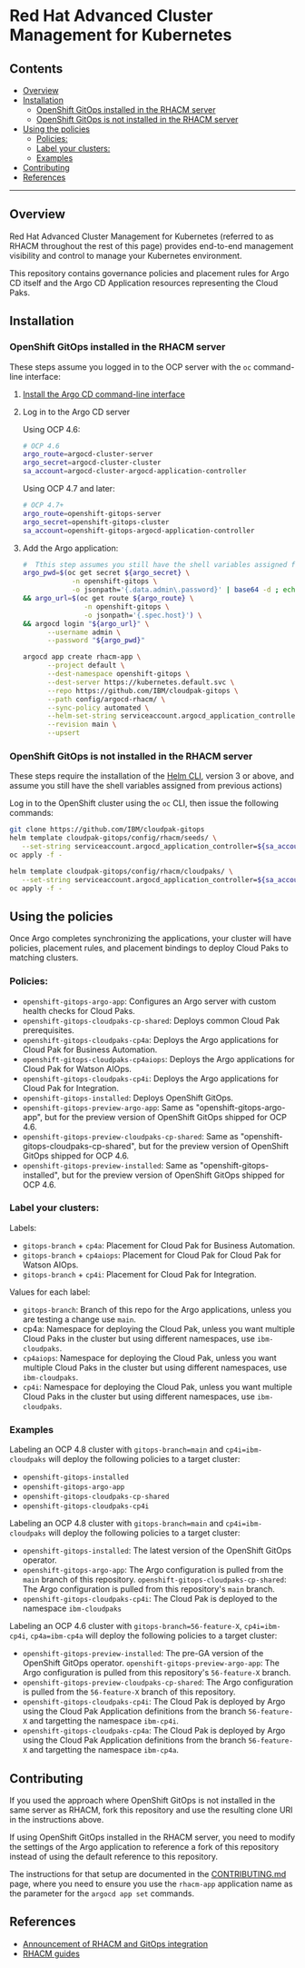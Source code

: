 # Red Hat Advanced Cluster Management for Kubernetes

## Contents

- [Overview](#overview)
- [Installation](#installation)
  * [OpenShift GitOps installed in the RHACM server](#openshift-gitops-installed-in-the-rhacm-server)
  * [OpenShift GitOps is not installed in the RHACM server](#openshift-gitops-is-not-installed-in-the-rhacm-server)
- [Using the policies](#using-the-policies)
  * [Policies:](#policies-)
  * [Label your clusters:](#label-your-clusters-)
  * [Examples](#examples)
- [Contributing](#contributing)
- [References](#references)


---

## Overview

Red Hat Advanced Cluster Management for Kubernetes (referred to as RHACM throughout the rest of this page) provides end-to-end management visibility and control to manage your Kubernetes environment.

This repository contains governance policies and placement rules for Argo CD itself and the Argo CD Application resources representing the Cloud Paks.

## Installation

### OpenShift GitOps installed in the RHACM server

These steps assume you  logged in to the OCP server with the `oc` command-line interface:

1. [Install the Argo CD command-line interface](https://argoproj.github.io/argo-cd/cli_installation/)

1. Log in to the Argo CD server

   Using OCP 4.6:

   ```sh
   # OCP 4.6
   argo_route=argocd-cluster-server
   argo_secret=argocd-cluster-cluster
   sa_account=argocd-cluster-argocd-application-controller
   ```

   Using OCP 4.7 and later:

   ```sh
   # OCP 4.7+
   argo_route=openshift-gitops-server
   argo_secret=openshift-gitops-cluster
   sa_account=openshift-gitops-argocd-application-controller
   ```

1. Add the Argo application:

   ```sh
   #  Tthis step assumes you still have the shell variables assigned from previous actions
   argo_pwd=$(oc get secret ${argo_secret} \
               -n openshift-gitops \
               -o jsonpath='{.data.admin\.password}' | base64 -d ; echo ) \
   && argo_url=$(oc get route ${argo_route} \
                  -n openshift-gitops \
                  -o jsonpath='{.spec.host}') \
   && argocd login "${argo_url}" \
         --username admin \
         --password "${argo_pwd}"

   argocd app create rhacm-app \
         --project default \
         --dest-namespace openshift-gitops \
         --dest-server https://kubernetes.default.svc \
         --repo https://github.com/IBM/cloudpak-gitops \
         --path config/argocd-rhacm/ \
         --sync-policy automated \
         --helm-set-string serviceaccount.argocd_application_controller=${sa_account} \
         --revision main \
         --upsert 
    ```

### OpenShift GitOps is not installed in the RHACM server

These steps require the installation of the [Helm CLI](https://helm.sh/docs/intro/install/), version 3 or above, and assume you still have the shell variables assigned from previous actions) 

Log in to the OpenShift cluster using the `oc` CLI, then issue the following commands:

   ```sh
   git clone https://github.com/IBM/cloudpak-gitops
   helm template cloudpak-gitops/config/rhacm/seeds/ \
      --set-string serviceaccount.argocd_application_controller=${sa_account} | \
   oc apply -f -

   helm template cloudpak-gitops/config/rhacm/cloudpaks/ \
      --set-string serviceaccount.argocd_application_controller=${sa_account} | \
   oc apply -f -
   ```

## Using the policies

Once Argo completes synchronizing the applications, your cluster will have policies, placement rules, and placement bindings to deploy Cloud Paks to matching clusters.

### Policies:

- `openshift-gitops-argo-app`: Configures an Argo server with custom health checks for Cloud Paks.
- `openshift-gitops-cloudpaks-cp-shared`: Deploys common Cloud Pak prerequisites.
- `openshift-gitops-cloudpaks-cp4a`: Deploys the Argo applications for Cloud Pak for Business Automation.
- `openshift-gitops-cloudpaks-cp4aiops`: Deploys the Argo applications for Cloud Pak for Watson AIOps.
- `openshift-gitops-cloudpaks-cp4i`: Deploys the Argo applications for Cloud Pak for Integration.
- `openshift-gitops-installed`: Deploys OpenShift GitOps.
- `openshift-gitops-preview-argo-app`: Same as "openshift-gitops-argo-app", but for the preview version of OpenShift GitOps shipped for OCP 4.6.
- `openshift-gitops-preview-cloudpaks-cp-shared`: Same as "openshift-gitops-cloudpaks-cp-shared", but for the preview version of OpenShift GitOps shipped for OCP 4.6.
- `openshift-gitops-preview-installed`: Same as "openshift-gitops-installed", but for the preview version of OpenShift GitOps shipped for OCP 4.6.

### Label your clusters:

Labels:

- `gitops-branch` + `cp4a`: Placement for Cloud Pak for Business Automation.
- `gitops-branch` + `cp4aiops`: Placement for Cloud Pak  for Cloud Pak for Watson AIOps.
- `gitops-branch` + `cp4i`: Placement for Cloud Pak for Integration.

Values for each label:

- `gitops-branch`: Branch of this repo for the Argo applications, unless you are testing a change use `main`.
- cp4a: Namespace for deploying the Cloud Pak, unless you want multiple Cloud Paks in the cluster but using different namespaces, use `ibm-cloudpaks`.
- `cp4aiops`: Namespace for deploying the Cloud Pak, unless you want multiple Cloud Paks in the cluster but using different namespaces, use `ibm-cloudpaks`.
- `cp4i`: Namespace for deploying the Cloud Pak, unless you want multiple Cloud Paks in the cluster but using different namespaces, use `ibm-cloudpaks`.

### Examples

Labeling an OCP 4.8 cluster with `gitops-branch=main` and `cp4i=ibm-cloudpaks` will deploy the following policies to a target cluster:

- `openshift-gitops-installed`
- `openshift-gitops-argo-app`
- `openshift-gitops-cloudpaks-cp-shared`
- `openshift-gitops-cloudpaks-cp4i`

Labeling an OCP 4.8 cluster with `gitops-branch=main` and `cp4i=ibm-cloudpaks` will deploy the following policies to a target cluster:

- `openshift-gitops-installed`: The latest version of the OpenShift GitOps operator.
- `openshift-gitops-argo-app`: The Argo configuration is pulled from the `main` branch of this repository.
`openshift-gitops-cloudpaks-cp-shared`: The Argo configuration is pulled from this repository's `main` branch.
- `openshift-gitops-cloudpaks-cp4i`: The Cloud Pak is deployed to the namespace `ibm-cloudpaks`

Labeling an OCP 4.6 cluster with `gitops-branch=56-feature-X`, `cp4i=ibm-cp4i`, `cp4a=ibm-cp4a` will deploy the following policies to a target cluster:

- `openshift-gitops-preview-installed`: The pre-GA version of the OpenShift GitOps operator.
`openshift-gitops-preview-argo-app`: The Argo configuration is pulled from this repository's `56-feature-X` branch.
- `openshift-gitops-preview-cloudpaks-cp-shared`: The Argo configuration is pulled from the `56-feature-X` branch of this repository.
- `openshift-gitops-cloudpaks-cp4i`: The Cloud Pak is deployed by Argo using the Cloud Pak Application definitions from the branch `56-feature-X` and targetting the namespace `ibm-cp4i`.
- `openshift-gitops-cloudpaks-cp4a`: The Cloud Pak is deployed by Argo using the Cloud Pak Application definitions from the branch `56-feature-X` and targetting the namespace `ibm-cp4a`.


## Contributing

If you used the approach where OpenShift GitOps is not installed in the same server as RHACM, fork this repository and use the resulting clone URI in the instructions above.

If using OpenShift GitOps installed in the RHACM server, you need to modify the settings of the Argo application to reference a fork of this repository instead of using the default reference to this repository.

The instructions for that setup are documented in the [CONTRIBUTING.md](../CONTRIBUTING.md) page, where you need to ensure you use the `rhacm-app` application name as the parameter for the `argocd app set` commands.

## References

- [Announcement of RHACM and GitOps integration](https://cloud.redhat.com/blog/red-hat-advanced-cluster-management-with-openshift-gitops)
- [RHACM guides](https://access.redhat.com/documentation/en-us/red_hat_advanced_cluster_management_for_kubernetes)
